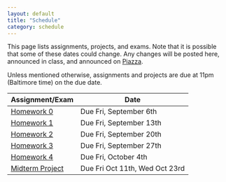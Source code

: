 ```yaml
---
layout: default
title: "Schedule"
category: schedule
---
```


This page lists assignments, projects, and exams. Note that it is possible that some
of these dates could change. Any changes will be posted here, announced in class,
and announced on [Piazza](https://piazza.com/jhu/fall2024/601220fa24/home).

Unless mentioned otherwise, assignments and projects are due at 11pm (Baltimore time)
on the due date.


Assignment/Exam | Date
--------------- | ----
[Homework 0](assign/hw0.html) | Due Fri, September 6th
[Homework 1](assign/hw1.html) | Due Fri, September 13th
[Homework 2](https://www.gradescope.com/courses/799633/assignments/4848796) | Due Fri, September 20th
[Homework 3](assign/hw3.html) | Due Fri, September 27th
[Homework 4](https://www.gradescope.com/courses/799633/assignments/4998950) | Due Fri, October 4th
[Midterm Project](assign/midterm.html) | Due Fri Oct 11th, Wed Oct 23rd


<!--

[Homework 5](assign/hw5.html) | Due Fri, March 29th
[Homework 6](https://www.gradescope.com/courses/701550/assignments/4292377/) | Due Fri, April 5th
[Homework 7](assign/hw7.html) | Due Fri, April 12th
[Final Project](assign/final.html) | Due Fri, April 26th
-->
